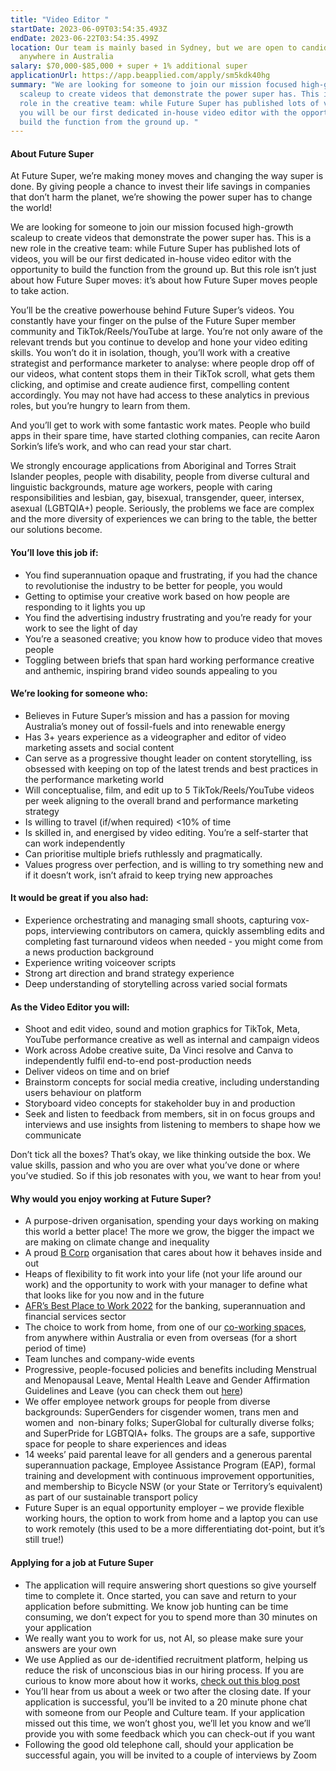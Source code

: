 ```yaml
---
title: "Video Editor "
startDate: 2023-06-09T03:54:35.493Z
endDate: 2023-06-22T03:54:35.499Z
location: Our team is mainly based in Sydney, but we are open to candidates from
  anywhere in Australia
salary: $70,000-$85,000 + super + 1% additional super
applicationUrl: https://app.beapplied.com/apply/sm5kdk40hg
summary: "We are looking for someone to join our mission focused high-growth
  scaleup to create videos that demonstrate the power super has. This is a new
  role in the creative team: while Future Super has published lots of videos,
  you will be our first dedicated in-house video editor with the opportunity to
  build the function from the ground up. "
---
```



#### About Future Super

At Future Super, we’re making money moves and changing the way super is done. By giving people a chance to invest their life savings in companies that don’t harm the planet, we’re showing the power super has to change the world! 

We are looking for someone to join our mission focused high-growth scaleup to create videos that demonstrate the power super has. This is a new role in the creative team: while Future Super has published lots of videos, you will be our first dedicated in-house video editor with the opportunity to build the function from the ground up. But this role isn’t just about how Future Super moves: it’s about how Future Super moves people to take action. 

You’ll be the creative powerhouse behind Future Super’s videos. You constantly have your finger on the pulse of the Future Super member community and TikTok/Reels/YouTube at large. You’re not only aware of the relevant trends but you continue to develop and hone your video editing skills. You won’t do it in isolation, though, you’ll work with a creative strategist and performance marketer to analyse: where people drop off of our videos, what content stops them in their TikTok scroll, what gets them clicking, and optimise and create audience first, compelling content accordingly. You may not have had access to these analytics in previous roles, but you’re hungry to learn from them.

And you’ll get to work with some fantastic work mates. People who build apps in their spare time, have started clothing companies, can recite Aaron Sorkin’s life’s work, and who can read your star chart.

We strongly encourage applications from Aboriginal and Torres Strait Islander peoples, people with disability, people from diverse cultural and linguistic backgrounds, mature age workers, people with caring responsibilities and lesbian, gay, bisexual, transgender, queer, intersex, asexual (LGBTQIA+) people. Seriously, the problems we face are complex and the more diversity of experiences we can bring to the table, the better our solutions become.

#### You’ll love this job if:

* You find superannuation opaque and frustrating, if you had the chance to revolutionise the industry to be better for people, you would 
* Getting to optimise your creative work based on how people are responding to it lights you up
* You find the advertising industry frustrating and you’re ready for your work to see the light of day
* You’re a seasoned creative; you know how to produce video that moves people
* Toggling between briefs that span hard working performance creative and anthemic, inspiring brand video sounds appealing to you

#### We’re looking for someone who:

* Believes in Future Super’s mission and has a passion for moving Australia’s money out of fossil-fuels and into renewable energy 
* Has 3+ years experience as a videographer and editor of video marketing assets and social content
* Can serve as a progressive thought leader on content storytelling, iss obsessed with keeping on top of the latest trends and best practices in the performance marketing world
* Will conceptualise, film, and edit up to 5 TikTok/Reels/YouTube videos per week aligning to the overall brand and performance marketing strategy
* Is willing to travel (if/when required) <10% of time
* Is skilled in, and energised by video editing. You’re a self-starter that can work independently
* Can prioritise multiple briefs ruthlessly and pragmatically.  
* Values progress over perfection, and is willing to try something new and if it doesn’t work, isn’t afraid to keep trying new approaches

#### It would be great if you also had:

* Experience orchestrating and managing small shoots, capturing vox-pops, interviewing contributors on camera, quickly assembling edits and completing fast turnaround videos when needed - you might come from a news production background
* Experience writing voiceover scripts 
* Strong art direction and brand strategy experience
* Deep understanding of storytelling across varied social formats

#### As the Video Editor you will:

* Shoot and edit video, sound and motion graphics for TikTok, Meta, YouTube performance creative as well as internal and campaign videos
* Work across Adobe creative suite, Da Vinci resolve and Canva to independently fulfil end-to-end post-production needs
* Deliver videos on time and on brief 
* Brainstorm concepts for social media creative, including understanding users behaviour on platform 
* Storyboard video concepts for stakeholder buy in and production
* Seek and listen to feedback from members, sit in on focus groups and interviews and use insights from listening to members to shape how we communicate 

Don’t tick all the boxes? That’s okay, we like thinking outside the box. We value skills, passion and who you are over what you’ve done or where you’ve studied. So if this job resonates with you, we want to hear from you!

#### Why would you enjoy working at Future Super?

* A purpose-driven organisation, spending your days working on making this world a better place! The more we grow, the bigger the impact we are making on climate change and inequality
* A proud [B Corp](https://www.bcorporation.net/en-us/certification) organisation that cares about how it behaves inside and out
* Heaps of flexibility to fit work into your life (not your life around our work) and the opportunity to work with your manager to define what that looks like for you now and in the future
* [AFR’s Best Place to Work 2022](https://www.afr.com/work-and-careers/workplace/employee-benefits-catapult-future-super-to-the-top-of-the-ladder-20220421-p5af6m) for the banking, superannuation and financial services sector 
* The choice to work from home, from one of our [co-working spaces](https://www.hubaustralia.com/), from anywhere within Australia or even from overseas (for a short period of time)
* Team lunches and company-wide events
* Progressive, people-focused policies and benefits including Menstrual and Menopausal Leave, Mental Health Leave and Gender Affirmation Guidelines and Leave (you can check them out [here](https://www.futuresuper.com.au/purpose/))
* We offer employee network groups for people from diverse backgrounds: SuperGenders for cisgender women, trans men and women and  non-binary folks; SuperGlobal for culturally diverse folks; and SuperPride for LGBTQIA+ folks. The groups are a safe, supportive space for people to share experiences and ideas  
* 14 weeks’ paid parental leave for all genders and a generous parental superannuation package, Employee Assistance Program (EAP), formal training and development with continuous improvement opportunities, and membership to Bicycle NSW (or your State or Territory’s equivalent) as part of our sustainable transport policy
* Future Super is an equal opportunity employer – we provide flexible working hours, the option to work from home and a laptop you can use to work remotely (this used to be a more differentiating dot-point, but it’s still true!)

#### Applying for a job at Future Super

* The application will require answering short questions so give yourself time to complete it. Once started, you can save and return to your application before submitting. We know job hunting can be time consuming, we don’t expect for you to spend more than 30 minutes on your application
* We really want you to work for us, not AI, so please make sure your answers are your own
* We use Applied as our de-identified recruitment platform, helping us reduce the risk of unconscious bias in our hiring process. If you are curious to know more about how it works, [check out this blog post](https://www.linkedin.com/pulse/how-de-identified-recruitment-improving-diversity-our-veronica/?trackingId=0MnwcX%2BBRQSOTl0oogaIbA%3D%3D)
* You’ll hear from us about a week or two after the closing date. If your application is successful, you’ll be invited to a 20 minute phone chat with someone from our People and Culture team. If your application missed out this time, we won’t ghost you, we’ll let you know and we’ll provide you with some feedback which you can check-out if you want
* Following the good old telephone call, should your application be successful again, you will be invited to a couple of interviews by Zoom